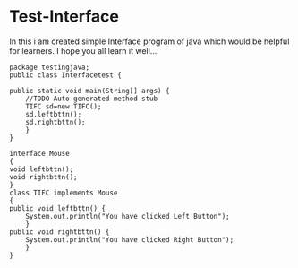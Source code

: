 # Test-Interface
In this i am created simple Interface program of java which would be helpful for learners.
I hope you all learn it well...


	package testingjava;
	public class Interfacetest {

	public static void main(String[] args) {
		//TODO Auto-generated method stub
		TIFC sd=new TIFC();
		sd.leftbttn();
		sd.rightbttn();
		}
	}
	
	interface Mouse
	{
	void leftbttn();
	void rightbttn();
	}
	class TIFC implements Mouse
	{
	public void leftbttn() {
		System.out.println("You have clicked Left Button");
		}
	public void rightbttn() {
		System.out.println("You have clicked Right Button");
		}
	}

